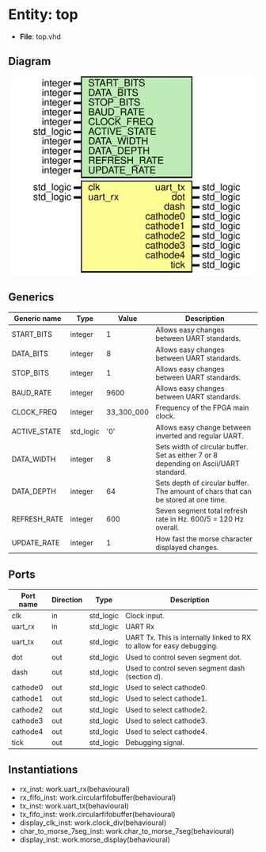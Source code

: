 
# Entity: top 
- **File**: top.vhd

## Diagram
![Diagram](top.svg "Diagram")
## Generics

| Generic name | Type      | Value      | Description |
| ------------ | --------- | ---------- | ----------- |
| START_BITS   | integer   | 1          | Allows easy changes between UART standards.            |
| DATA_BITS    | integer   | 8          | Allows easy changes between UART standards.            |
| STOP_BITS    | integer   | 1          | Allows easy changes between UART standards.            |
| BAUD_RATE    | integer   | 9600       | Allows easy changes between UART standards.            |
| CLOCK_FREQ   | integer   | 33_300_000 | Frequency of the FPGA main clock.            |
| ACTIVE_STATE | std_logic | '0'        | Allows easy change between inverted and regular UART.            |
| DATA_WIDTH   | integer   | 8          | Sets width of circular buffer. Set as either 7 or 8 depending on Ascii/UART standard.            |
| DATA_DEPTH   | integer   | 64         | Sets depth of circular buffer. The amount of chars that can be stored at one time.            |
| REFRESH_RATE | integer   | 600        | Seven segment total refresh rate in Hz. 600/5 = 120 Hz overall.             |
| UPDATE_RATE  | integer   | 1          | How fast the morse character displayed changes.            |

## Ports

| Port name | Direction | Type      | Description |
| --------- | --------- | --------- | ----------- |
| clk       | in        | std_logic | Clock input.            |
| uart_rx   | in        | std_logic | UART Rx            |
| uart_tx   | out       | std_logic | UART Tx. This is internally linked to RX to allow for easy debugging.            |
| dot       | out       | std_logic | Used to control seven segment dot.            |
| dash      | out       | std_logic | Used to control seven segment dash (section d).            |
| cathode0  | out       | std_logic | Used to select cathode0.            |
| cathode1  | out       | std_logic | Used to select cathode1.            |
| cathode2  | out       | std_logic | Used to select cathode2.            |
| cathode3  | out       | std_logic | Used to select cathode3.            |
| cathode4  | out       | std_logic | Used to select cathode4.            |
| tick      | out       | std_logic | Debugging signal.           |


## Instantiations

- rx_inst: work.uart_rx(behavioural)
- rx_fifo_inst: work.circularfifobuffer(behavioural)
- tx_inst: work.uart_tx(behavioural)
- tx_fifo_inst: work.circularfifobuffer(behavioural)
- display_clk_inst: work.clock_div(behavioural)
- char_to_morse_7seg_inst: work.char_to_morse_7seg(behavioural)
- display_inst: work.morse_display(behavioural)
